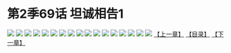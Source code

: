 # 第2季69话 坦诚相告1
![](https://s2.baozimh.com/scomic/sanyanxiaotianlu-samanhua/0/515-0n3m/1.jpg)
![](https://s2.baozimh.com/scomic/sanyanxiaotianlu-samanhua/0/515-0n3m/2.jpg)
![](https://s2.baozimh.com/scomic/sanyanxiaotianlu-samanhua/0/515-0n3m/3.jpg)
![](https://s2.baozimh.com/scomic/sanyanxiaotianlu-samanhua/0/515-0n3m/4.jpg)
![](https://s2.baozimh.com/scomic/sanyanxiaotianlu-samanhua/0/515-0n3m/5.jpg)
![](https://s2.baozimh.com/scomic/sanyanxiaotianlu-samanhua/0/515-0n3m/6.jpg)
![](https://s2.baozimh.com/scomic/sanyanxiaotianlu-samanhua/0/515-0n3m/7.jpg)
![](https://s2.baozimh.com/scomic/sanyanxiaotianlu-samanhua/0/515-0n3m/8.jpg)
![](https://s2.baozimh.com/scomic/sanyanxiaotianlu-samanhua/0/515-0n3m/9.jpg)
![](https://s2.baozimh.com/scomic/sanyanxiaotianlu-samanhua/0/515-0n3m/10.jpg)
![](https://s2.baozimh.com/scomic/sanyanxiaotianlu-samanhua/0/515-0n3m/11.jpg)
![](https://s2.baozimh.com/scomic/sanyanxiaotianlu-samanhua/0/515-0n3m/12.jpg)
![](https://s2.baozimh.com/scomic/sanyanxiaotianlu-samanhua/0/515-0n3m/13.jpg)
![](https://s2.baozimh.com/scomic/sanyanxiaotianlu-samanhua/0/515-0n3m/14.jpg)
![](https://s2.baozimh.com/scomic/sanyanxiaotianlu-samanhua/0/515-0n3m/15.jpg)
![](https://s2.baozimh.com/scomic/sanyanxiaotianlu-samanhua/0/515-0n3m/16.jpg)
![](https://s2.baozimh.com/scomic/sanyanxiaotianlu-samanhua/0/515-0n3m/17.jpg)
[【上一章】](./515.md)
[【目录】](./README.md)
[【下一章】](./517.md)
